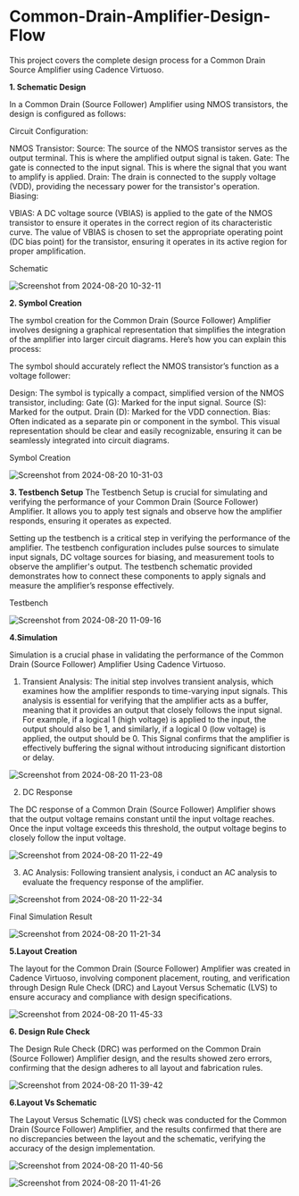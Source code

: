 # Common-Drain-Amplifier-Design-Flow
This project covers the complete design process for a Common Drain Source Amplifier using Cadence Virtuoso.

**1. Schematic Design**

In a Common Drain (Source Follower) Amplifier using NMOS transistors, the design is configured as follows:

Circuit Configuration:

NMOS Transistor:
Source: The source of the NMOS transistor serves as the output terminal. This is where the amplified output signal is taken.
Gate: The gate is connected to the input signal. This is where the signal that you want to amplify is applied.
Drain: The drain is connected to the supply voltage (VDD), providing the necessary power for the transistor's operation.
Biasing:

VBIAS: A DC voltage source (VBIAS) is applied to the gate of the NMOS transistor to ensure it operates in the correct region of its characteristic curve. The value of VBIAS is chosen to set the appropriate operating point (DC bias point) for the transistor, ensuring it operates in its active region for proper amplification.


Schematic

![Screenshot from 2024-08-20 10-32-11](https://github.com/user-attachments/assets/d7800dca-b787-446b-82bf-bf89d10ae5fd)


**2. Symbol Creation**

The symbol creation for the Common Drain (Source Follower) Amplifier involves designing a graphical representation that simplifies the integration of the amplifier into larger circuit diagrams. Here’s how you can explain this process:

The symbol should accurately reflect the NMOS transistor’s function as a voltage follower:

Design: The symbol is typically a compact, simplified version of the NMOS transistor, including:
Gate (G): Marked for the input signal.
Source (S): Marked for the output.
Drain (D): Marked for the VDD connection.
Bias: Often indicated as a separate pin or component in the symbol.
This visual representation should be clear and easily recognizable, ensuring it can be seamlessly integrated into circuit diagrams.

Symbol Creation

![Screenshot from 2024-08-20 10-31-03](https://github.com/user-attachments/assets/72c3eae8-17b2-4183-9e57-be81d969bdd8)


**3. Testbench Setup**
The Testbench Setup is crucial for simulating and verifying the performance of your Common Drain (Source Follower) Amplifier. It allows you to apply test signals and observe how the amplifier responds, ensuring it operates as expected.

Setting up the testbench is a critical step in verifying the performance of the amplifier. The testbench configuration includes pulse sources to simulate input signals, DC voltage sources for biasing, and measurement tools to observe the amplifier's output. The testbench schematic provided demonstrates how to connect these components to apply signals and measure the amplifier’s response effectively.

Testbench

![Screenshot from 2024-08-20 11-09-16](https://github.com/user-attachments/assets/3a9af960-19cd-4ba3-8b21-76e6523e4a9e)

**4.Simulation**

Simulation is a crucial phase in validating the performance of the Common Drain (Source Follower) Amplifier Using Cadence Virtuoso.

1. Transient Analysis: The initial step involves transient analysis, which examines how the amplifier responds to time-varying input signals. This analysis is essential for verifying that the amplifier acts as a buffer, meaning that it provides an output that closely follows the input signal. For example, if a logical 1 (high voltage) is applied to the input, the output should also be 1, and similarly, if a logical 0 (low voltage) is applied, the output should be 0. This Signal confirms that the amplifier is effectively buffering the signal without introducing significant distortion or delay.


![Screenshot from 2024-08-20 11-23-08](https://github.com/user-attachments/assets/6ac37079-1e35-4a4b-acc4-9cf4982fe3f5)



2. DC Response 

The DC response of a Common Drain (Source Follower) Amplifier shows that the output voltage remains constant until the input voltage reaches. Once the input voltage exceeds this threshold, the output voltage begins to closely follow the input voltage.

![Screenshot from 2024-08-20 11-22-49](https://github.com/user-attachments/assets/1653add8-7b34-44c7-b395-186769b75de9)



3. AC Analysis: Following transient analysis, i conduct an AC analysis to evaluate the frequency response of the amplifier.


![Screenshot from 2024-08-20 11-22-34](https://github.com/user-attachments/assets/f9ae92e6-c332-4cb6-b74e-104b605da1b0)



Final Simulation Result

![Screenshot from 2024-08-20 11-21-34](https://github.com/user-attachments/assets/987c3e80-75c1-4278-9408-542f68982bd2)


**5.Layout Creation**

The layout for the Common Drain (Source Follower) Amplifier was created in Cadence Virtuoso, involving component placement, routing, and verification through Design Rule Check (DRC) and Layout Versus Schematic (LVS) to ensure accuracy and compliance with design specifications.

![Screenshot from 2024-08-20 11-45-33](https://github.com/user-attachments/assets/d708b020-2539-483a-8fb4-648808bdb0bb)



**6. Design Rule Check**

The Design Rule Check (DRC) was performed on the Common Drain (Source Follower) Amplifier design, and the results showed zero errors, confirming that the design adheres to all layout and fabrication rules.

![Screenshot from 2024-08-20 11-39-42](https://github.com/user-attachments/assets/ec318dce-0023-4986-8e46-923ebde83e3c)


**6.Layout Vs Schematic**

The Layout Versus Schematic (LVS) check was conducted for the Common Drain (Source Follower) Amplifier, and the results confirmed that there are no discrepancies between the layout and the schematic, verifying the accuracy of the design implementation.

![Screenshot from 2024-08-20 11-40-56](https://github.com/user-attachments/assets/ea5fc0a0-9a7d-4f65-8eed-42b0dfe71982)


![Screenshot from 2024-08-20 11-41-26](https://github.com/user-attachments/assets/db1acdbe-d869-4bb0-bc98-0435f0c3f6f8)

